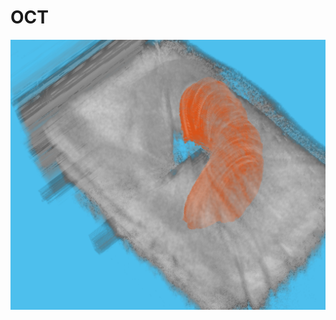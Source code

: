 # OCT
![This is an image](https://github.com/jacklj9811/OCT/blob/main/yz%E6%96%B9%E5%90%91%E9%87%8D%E6%96%B0%E6%A0%87%E6%B3%A8%E6%95%B0%E6%8D%AE%E5%90%8E%E6%89%80%E5%BE%97%E7%9A%84%E7%97%85%E5%8F%98%E5%8C%BA%E5%9F%9F%E9%87%8D%E6%9E%84%E5%9B%BE.png)

